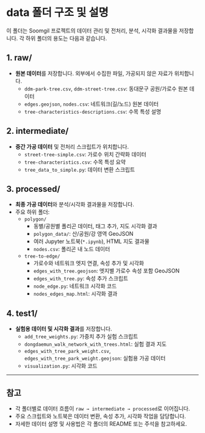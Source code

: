 # data 폴더 구조 및 설명

이 폴더는 Soomgil 프로젝트의 데이터 관리 및 전처리, 분석, 시각화 결과물을 저장합니다. 각 하위 폴더의 용도는 다음과 같습니다.

## 1. raw/
- **원본 데이터**를 저장합니다. 외부에서 수집한 파일, 가공되지 않은 자료가 위치합니다.
  - `ddm-park-tree.csv`, `ddm-street-tree.csv`: 동대문구 공원/가로수 원본 데이터
  - `edges.geojson`, `nodes.csv`: 네트워크(길/노드) 원본 데이터
  - `tree-characteristics-descriptions.csv`: 수목 특성 설명

## 2. intermediate/
- **중간 가공 데이터** 및 전처리 스크립트가 위치합니다.
  - `street-tree-simple.csv`: 가로수 위치 간략화 데이터
  - `tree-characteristics.csv`: 수목 특성 요약
  - `tree_data_to_simple.py`: 데이터 변환 스크립트

## 3. processed/
- **최종 가공 데이터**와 분석/시각화 결과물을 저장합니다.
- 주요 하위 폴더:
  - `polygon/`
    - 동별/공원별 폴리곤 데이터, 태그 추가, 지도 시각화 결과
    - `polygon_data/`: 산/공원/강 영역 GeoJSON
    - 여러 Jupyter 노트북(`*.ipynb`), HTML 지도 결과물
    - `nodes.csv`: 폴리곤 내 노드 데이터
  - `tree-to-edge/`
    - 가로수와 네트워크 엣지 연결, 속성 추가 및 시각화
    - `edges_with_tree.geojson`: 엣지별 가로수 속성 포함 GeoJSON
    - `edges_with_tree.py`: 속성 추가 스크립트
    - `node_edge.py`: 네트워크 시각화 코드
    - `nodes_edges_map.html`: 시각화 결과

## 4. test1/
- **실험용 데이터 및 시각화 결과**를 저장합니다.
  - `add_tree_weights.py`: 가중치 추가 실험 스크립트
  - `dongdaemun_walk_network_with_trees.html`: 실험 결과 지도
  - `edges_with_tree_park_weight.csv`, `edges_with_tree_park_weight.geojson`: 실험용 가공 데이터
  - `visualization.py`: 시각화 코드

---

## 참고
- 각 폴더별로 데이터 흐름이 `raw → intermediate → processed`로 이어집니다.
- 주요 스크립트와 노트북은 데이터 변환, 속성 추가, 시각화 작업을 담당합니다.
- 자세한 데이터 설명 및 사용법은 각 폴더의 README 또는 주석을 참고하세요.

